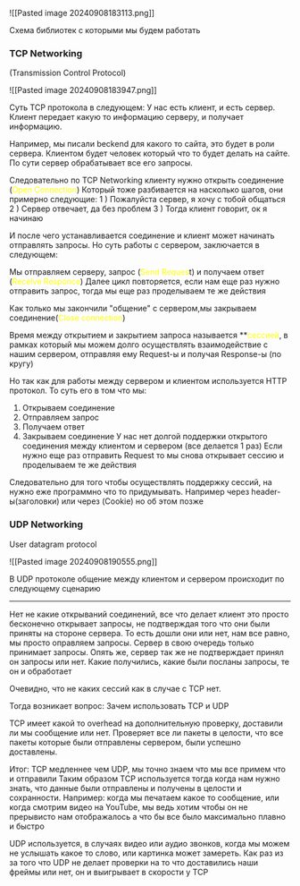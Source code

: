 
![[Pasted image 20240908183113.png]]

Схема библиотек с которыми мы будем работать 


### **TCP Networking**  
(Transmission Control Protocol) 

![[Pasted image 20240908183947.png]]

Суть TCP протокола в следующем:
У нас есть клиент, и есть сервер. Клиент передает какую то информацию серверу, и получает информацию.

Например, мы писали beckend для какого то сайта, это будет в роли сервера. 
Клиентом будет человек который что то будет делать на сайте.
По сути сервер обрабатывает все его запросы.

Следовательно по TCP Networking клиенту нужно открыть соединение (<font color="#ffff00">Open Connection</font>)
Который тоже разбивается на насколько шагов, они примерно следующие: 
1 ) Пожалуйста сервер, я хочу с тобой общаться
2 ) Сервер отвечает, да без проблем
3 ) Тогда клиент говорит, ок я начинаю 

И после чего устанавливается соединение и клиент может начинать отправлять запросы.
Но суть работы с сервером, заключается в следующем: 

Мы отправляем серверу, запрос (<font color="#ffff00">Send Reques</font>t) и получаем ответ (<font color="#ffff00">Receive Responce</font>)
Далее цикл повторяется, если нам еще раз нужно отправить запрос, тогда мы еще раз проделываем те же действия

Как только мы закончили "общение" с сервером,мы закрываем соединение(<font color="#ffff00">Close connection</font>)

Время между открытием и закрытием запроса называется **<font color="#ffff00">сессией</font>, в рамках который мы можем долго осуществлять взаимодействие с нашим сервером, отправляя ему Request-ы и получая Response-ы (по кругу)

Но так как для работы между сервером и клиентом используется HTTP протокол. То суть его в том что мы: 
1) Открываем соединение 
2) Отправляем запрос
3) Получаем ответ
4) Закрываем соединение 
У нас нет долгой поддержки открытого соединения между клиентом и сервером (все делается 1 раз)
Если нужно еще раз отправить Request то мы снова открывает сессию и проделываем те же действия

Следовательно для того чтобы осуществлять поддержку сессий, на нужно еже программно что то придумывать. Например через header-ы(заголовки) или через (Cookie) но об этом позже

### UDP Networking
User datagram protocol 

![[Pasted image 20240908190555.png]]

В UDP протоколе общение между клиентом и сервером происходит по следующему сценарию

---
Нет не какие открываний соединений, все что делает клиент это просто бесконечно открывает запросы, не подтверждая того что они были приняты на стороне сервера. То есть дошли они или нет, нам все равно, мы просто оправляем запросы. Сервер в свою очередь только принимает запросы. Опять же, сервер так же не подтверждает принял он запросы или нет. Какие получились, какие были посланы запросы, те он и обработает

Очевидно, что не каких сессий как в случае с TCP нет.


Тогда возникает вопрос: Зачем использовать TCP и UDP 

TCP имеет какой то overhead на дополнительную проверку, доставили ли мы сообщение или нет. Проверяет все ли пакеты в целости, что все пакеты которые были отправлены сервером, были успешно доставлены.

Итог: TCP медленнее чем UDP, мы точно знаем что мы все примем что и отправили
Таким образом TCP используется тогда когда нам нужно знать, что данные были отправлены и получены в целости и сохранности.
Например: когда мы печатаем какое то сообщение, или когда смотрим видео на YouTube,
мы ведь хотим чтобы он не прерывисто нам отображалось а что бы все было максимально плавно и быстро

UDP используется, в случаях видео или аудио звонков, когда мы можем не услышать какое то слово, или картинка может замереть. Как раз из за  того что UDP не делает проверки на то что доставились наши фреймы или нет, он и выигрывает в скорости у TCP







